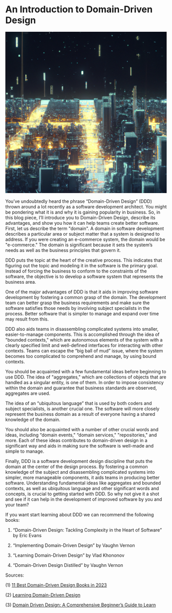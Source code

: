 # An Introduction to Domain-Driven Design

![Dall-E Generated Artwork](./images/13dd1691-ac46-465d-b164-96d8c77b38be.png)

You’ve undoubtedly heard the phrase “Domain-Driven Design” (DDD) thrown around a lot recently as a software development architect. You might be pondering what it is and why it is gaining popularity in business. So, in this blog piece, I’ll introduce you to Domain-Driven Design, describe its advantages, and show you how it can help teams create better software. First, let us describe the term "domain". A domain in software development describes a particular area or subject matter that a system is designed to address. If you were creating an e-commerce system, the domain would be "e-commerce." The domain is significant because it sets the system’s needs as well as the business principles that govern it.

DDD puts the topic at the heart of the creative process. This indicates that figuring out the topic and modeling it in the software is the primary goal. Instead of forcing the business to conform to the constraints of the software, the objective is to develop a software system that represents the business area.

One of the major advantages of DDD is that it aids in improving software development by fostering a common grasp of the domain. The development team can better grasp the business requirements and make sure the software satisfies those needs by involving subject specialists in the process. Better software that is simpler to manage and expand over time may result from this.

DDD also aids teams in disassembling complicated systems into smaller, easier-to-manage components. This is accomplished through the idea of "bounded contexts," which are autonomous elements of the system with a clearly specified limit and well-defined interfaces for interacting with other contexts. Teams can escape the “big ball of mud” issue, where the system becomes too complicated to comprehend and manage, by using bound contexts.

You should be acquainted with a few fundamental ideas before beginning to use DDD. The idea of "aggregates," which are collections of objects that are handled as a singular entity, is one of them. In order to impose consistency within the domain and guarantee that business standards are observed, aggregates are used.

The idea of an “ubiquitous language” that is used by both coders and subject specialists, is another crucial one. The software will more closely represent the business domain as a result of everyone having a shared knowledge of the domain.

You should also be acquainted with a number of other crucial words and ideas, including “domain events," “domain services," "repositories," and more. Each of these ideas contributes to domain-driven design in a significant way and aids in making sure the software is well-made and simple to manage.

Finally, DDD is a software development design discipline that puts the domain at the center of the design process. By fostering a common knowledge of the subject and disassembling complicated systems into simpler, more manageable components, it aids teams in producing better software. Understanding fundamental ideas like aggregates and bounded contexts, as well as ubiquitous language and other significant words and concepts, is crucial to getting started with DDD. So why not give it a shot and see if it can help in the development of improved software by you and your team?

If you want start learning about DDD we can recommend the following books:

1. “Domain-Driven Design: Tackling Complexity in the Heart of Software” by Eric Evans

2. “Implementing Domain-Driven Design” by Vaughn Vernon

3. “Learning Domain-Driven Design” by Vlad Khononov

4. “Domain-Driven Design Distilled” by Vaughn Vernon

Sources:

(1) [11 Best Domain-Driven Design Books in 2023](https://realtoughcandy.com/domain-driven-design-books/)

(2) [Learning Domain-Driven Design](https://www.oreilly.com/library/view/learning-domain-driven-design/9781098100124/) 

(3) [Domain Driven Design: A Comprehensive Beginner’s Guide to Learn](https://www.amazon.com/Domain-Driven-Design-Comprehensive-Beginners/dp/B08439JTKL)